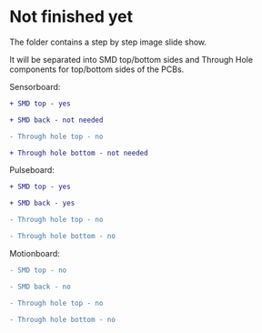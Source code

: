 # Not finished yet

The folder contains a step by step image slide show.

It will be separated into SMD top/bottom sides and Through Hole components for top/bottom sides of the PCBs.



Sensorboard:


```diff
+ SMD top - yes
```
```diff
+ SMD back - not needed
```
```diff
- Through hole top - no
```
```diff
+ Through hole bottom - not needed
```


Pulseboard:

```diff
+ SMD top - yes
```
```diff
+ SMD back - yes
```
```diff
- Through hole top - no
```
```diff
- Through hole bottom - no
```


Motionboard:

```diff
- SMD top - no
```
```diff
- SMD back - no
```
```diff
- Through hole top - no
```
```diff
- Through hole bottom - no
```
